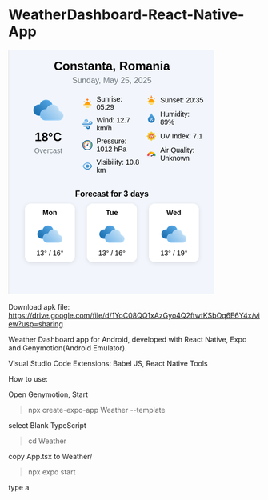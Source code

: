 # WeatherDashboard-React-Native-App
![Image of your image](vremeazi.png)

Download apk file: https://drive.google.com/file/d/1YoC08QQ1xAzGyo4Q2ftwtKSbOq6E6Y4x/view?usp=sharing

Weather Dashboard app for Android, developed with React Native, Expo and Genymotion(Android Emulator).

Visual Studio Code Extensions: Babel JS, React Native Tools

How to use:

Open Genymotion, Start

>npx create-expo-app Weather --template

select Blank TypeScript

>cd Weather


copy App.tsx to Weather/

>npx expo start

type a
